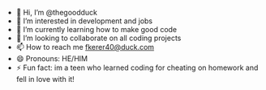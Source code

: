 - 👋 Hi, I’m @thegoodduck
- 👀 I’m interested in development and jobs
- 🌱 I’m currently learning how to make good code
- 💞️ I’m looking to collaborate on all coding projects
- 📫 How to reach me fkerer40@duck.com
- 😄 Pronouns: HE/HIM
- ⚡ Fun fact: im a teen who learned coding for cheating on homework and fell in love with it!

<!---
thegoodduck/thegoodduck is a ✨ special ✨ repository because its `README.md` (this file) appears on your GitHub profile.
You can click the Preview link to take a look at your changes.
--->

